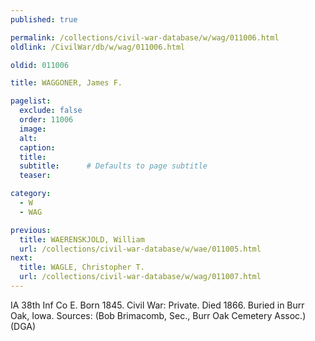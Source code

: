 ```yaml
---
published: true

permalink: /collections/civil-war-database/w/wag/011006.html
oldlink: /CivilWar/db/w/wag/011006.html

oldid: 011006

title: WAGGONER, James F.

pagelist:
  exclude: false
  order: 11006
  image: 
  alt:
  caption:
  title:
  subtitle:      # Defaults to page subtitle
  teaser:

category: 
  - W 
  - WAG

previous:
  title: WAERENSKJOLD, William
  url: /collections/civil-war-database/w/wae/011005.html  
next:
  title: WAGLE, Christopher T.
  url: /collections/civil-war-database/w/wag/011007.html   
---
```

IA 38th Inf Co E. Born 1845. Civil War: Private. Died 1866. Buried in Burr Oak, Iowa. Sources: (Bob Brimacomb, Sec., Burr Oak Cemetery Assoc.) (DGA)